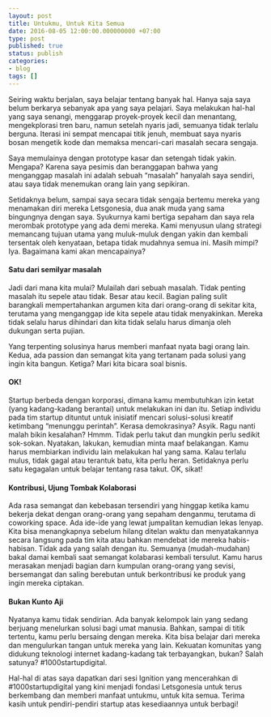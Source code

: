 ```yaml
---
layout: post
title: Untukmu, Untuk Kita Semua
date: 2016-08-05 12:00:00.000000000 +07:00
type: post
published: true
status: publish
categories:
- blog
tags: []
---
```


Seiring waktu berjalan, saya belajar tentang banyak hal. Hanya saja saya belum berkarya sebanyak apa yang saya pelajari. Saya melakukan hal-hal yang saya senangi, menggarap proyek-proyek kecil dan menantang, mengekplorasi tren baru, namun setelah nyaris jadi, semuanya tidak terlalu berguna. Iterasi ini sempat mencapai titik jenuh, membuat saya nyaris bosan mengetik kode dan memaksa mencari-cari masalah secara sengaja.

Saya memulainya dengan prototype kasar dan setengah tidak yakin. Mengapa? Karena saya pesimis dan beranggapan bahwa yang menganggap masalah ini adalah sebuah “masalah” hanyalah saya sendiri, atau saya tidak menemukan orang lain yang sepikiran.

Setidaknya belum, sampai saya secara tidak sengaja bertemu mereka yang menamakan diri mereka Letsgonesia, dua anak muda yang sama bingungnya dengan saya. Syukurnya kami bertiga sepaham dan saya rela merombak prototype yang ada demi mereka. Kami menyusun ulang strategi memancang tujuan utama yang muluk-muluk dengan yakin dan kembali tersentak oleh kenyataan, betapa tidak mudahnya semua ini. Masih mimpi? Iya. Bagaimana kami akan mencapainya?

#### Satu dari semilyar masalah

Jadi dari mana kita mulai? Mulailah dari sebuah masalah. Tidak penting masalah itu sepele atau tidak. Besar atau kecil. Bagian paling sulit barangkali mempertahankan argumen kita dari orang-orang di sekitar kita, terutama yang menganggap ide kita sepele atau tidak menyakinkan. Mereka tidak selalu harus dihindari dan kita tidak selalu harus dimanja oleh dukungan serta pujian.

Yang terpenting solusinya harus memberi manfaat nyata bagi orang lain. Kedua, ada passion dan semangat kita yang tertanam pada solusi yang ingin kita bangun. Ketiga? Mari kita bicara soal bisnis.

#### OK!

Startup berbeda dengan korporasi, dimana kamu membutuhkan izin ketat (yang kadang-kadang berantai) untuk melakukan ini dan itu. Setiap individu pada tim startup dituntut untuk inisiatif mencari solusi-solusi kreatif ketimbang “menunggu perintah”. Kerasa demokrasinya? Asyik. Ragu nanti malah bikin kesalahan? Hmmm. Tidak perlu takut dan mungkin perlu sedikit sok-sokan. Nyatakan, lakukan, kemudian minta maaf belakangan. Kamu harus membiarkan individu lain melakukan hal yang sama. Kalau terlalu mulus, tidak gagal atau terantuk batu, kita perlu heran. Setidaknya perlu satu kegagalan untuk belajar tentang rasa takut. OK, sikat!

#### Kontribusi, Ujung Tombak Kolaborasi

Ada rasa semangat dan kebebasan tersendiri yang hinggap ketika kamu bekerja dekat dengan orang-orang yang sepaham denganmu, terutama di coworking space. Ada ide-ide yang lewat jumpalitan kemudian lekas lenyap. Kita bisa menangkapnya sebelum hilang ditelan waktu dan menyatakannya secara langsung pada tim kita atau bahkan mendebat ide mereka habis-habisan. Tidak ada yang salah dengan itu. Semuanya (mudah-mudahan) bakal damai kembali saat semangat kolabarasi kembali tersulut. Kamu harus merasakan menjadi bagian darn kumpulan orang-orang yang sevisi, bersemangat dan saling berebutan untuk berkontribusi ke produk yang ingin mereka ciptakan.

#### Bukan Kunto Aji

Nyatanya kamu tidak sendirian. Ada banyak kelompok lain yang sedang berjuang menelurkan solusi bagi umat manusia. Bahkan, sampai di titik tertentu, kamu perlu bersaing dengan mereka. Kita bisa belajar dari mereka dan mengulurkan tangan untuk mereka yang lain. Kekuatan komunitas yang didukung teknologi internet kadang-kadang tak terbayangkan, bukan? Salah satunya? #1000startupdigital.

Hal-hal di atas saya dapatkan dari sesi Ignition yang mencerahkan di #1000startupdigital yang kini menjadi fondasi Letsgonesia untuk terus berkembang dan memberi manfaat untukmu, untuk kita semua. Terima kasih untuk pendiri-pendiri startup atas kesediaannya untuk berbagi!


